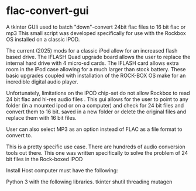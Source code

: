 # flac-convert-gui
A tkinter GUIi used to batch "down"-convert 24bit flac files to 16 bit flac or mp3
This small script was developed specifically for use with the Rockbox OS installed on a classic IPOD.

The current (2025) mods for a classic iPod allow for an increased flash based drive. The IFLASH Quad upgrade board allows the user to replace the internal hard drive with 4 micro-sd cards. The IFLASH card allows extra room in the iPod case allowing for a much larger than stock battery. These basic upgrades coupled with installation of the ROCK-BOX OS make for an incredible digital audio player.

Unfortunately, limitations on the IPOD chip-set do not allow Rockbox to read 24 bit flac and hi-res audio files . This gui allows for the user to point to any folder (in a mounted ipod or on a computer) and check for 24 bit files and convert them to 16 bit. saved in a new folder or delete the original files and replace them with 16 bit files.

User can also select MP3 as an option instead of FLAC as a file format to convert to.

This is a pretty specific use case. There are hundreds of audio conversion tools out there. This one was written specifically to solve the problem of 24 bit files in the Rock-boxed IPOD


Install 
Host computer must have the following:

Python 3 with the following libraries. 
tkinter
shutil
threading
mutagen
